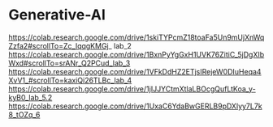 # Generative-AI  

https://colab.research.google.com/drive/1skiTYPcmZ18toaFa5Un9mUjXnWqZzfa2#scrollTo=Zc_IqqgKMGj_ lab_2  
https://colab.research.google.com/drive/1BxnPyYgGxH1UVK76ZitiC_5jDgXIbWxd#scrollTo=srANr_Q2PCud_lab_3
https://colab.research.google.com/drive/1VFkDdHZ2ETjsIRejeW0DIuHeqa4XvV1_#scrollTo=kaxiQi26TLBc_lab_4
https://colab.research.google.com/drive/1jIJJYCtmXtlaLBOcgQufLtKoa_y-kyB0_lab_5.2
https://colab.research.google.com/drive/1UxaC6YdaBwGERLB9pDXlyy7L7k8_tOZq_6
